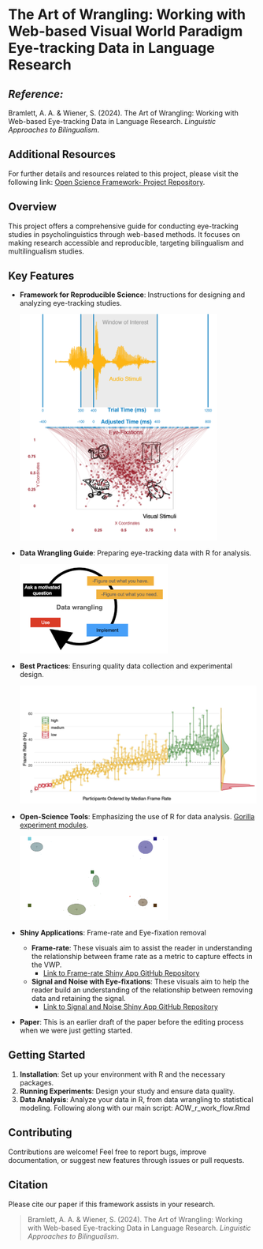 # The Art of Wrangling: Working with Web-based Visual World Paradigm Eye-tracking Data in Language Research


## *Reference:*
 Bramlett, A. A. & Wiener, S. (2024). The Art of Wrangling: Working with Web-based Eye-tracking Data in Language Research. *Linguistic Approaches to Bilingualism*.

## Additional Resources
For further details and resources related to this project, please visit the following link: [Open Science Framework- Project Repository](https://osf.io/a3e5s/?view_only=822c5f28422444768729f5342fd16848).

## Overview
This project offers a comprehensive guide for conducting eye-tracking studies in psycholinguistics through web-based methods. It focuses on making research accessible and reproducible, targeting bilingualism and multilingualism studies.

## Key Features
- **Framework for Reproducible Science**: Instructions for designing and analyzing eye-tracking studies.
  
  <img src="figures/Core_four_R_revised.jpeg" alt="Reproducible visual world paradigm (VWP) experiments" width="400">
- **Data Wrangling Guide**: Preparing eye-tracking data with R for analysis.
  
  <img src="figures/data_wrangling.png" alt="Data Wrangling Visual Guide" width="300">
- **Best Practices**: Ensuring quality data collection and experimental design.

  <img src="figures/Participant_frame_rates.jpg" alt="Best Practices" width="500">
- **Open-Science Tools**: Emphasizing the use of R for data analysis. [Gorilla experiment modules]([https://osf.io/a3e5s/?view_only=822c5f28422444768729f5342fd16848](https://app.gorilla.sc/openmaterials/715241)).
  
   <img src="figures/calibration.png" alt="Web-based Eye-tracking calibration screen" width="300">

- **Shiny Applications**: Frame-rate and Eye-fixation removal
  - **Frame-rate**: These visuals aim to assist the reader in understanding the relationship between frame rate as a metric to capture effects in the VWP.
    - [Link to Frame-rate Shiny App GitHub Repository](https://github.com/AdamAnderB/Frame_Rate_App)
  - **Signal and Noise with Eye-fixations**: These visuals aim to help the reader build an understanding of the relationship between removing data and retaining the signal.
    - [Link to Signal and Noise Shiny App GitHub Repository](https://github.com/AdamAnderB/Eye_Fixations_App)
      
- **Paper**: This is an earlier draft of the paper before the editing process when we were just getting started.


## Getting Started
1. **Installation**: Set up your environment with R and the necessary packages.
2. **Running Experiments**: Design your study and ensure data quality.
3. **Data Analysis**: Analyze your data in R, from data wrangling to statistical modeling. Following along with our main script: AOW_r_work_flow.Rmd

## Contributing
Contributions are welcome! Feel free to report bugs, improve documentation, or suggest new features through issues or pull requests.

## Citation
Please cite our paper if this framework assists in your research.
> Bramlett, A. A. & Wiener, S. (2024). The Art of Wrangling: Working with Web-based Eye-tracking Data in Language Research. *Linguistic Approaches to Bilingualism*.
